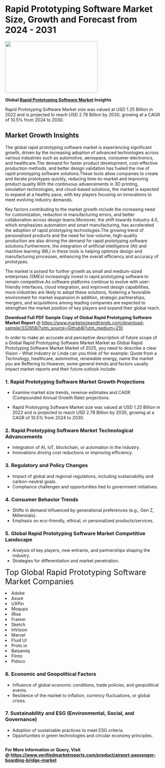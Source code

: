 <H1>Rapid Prototyping Software Market Size, Growth and Forecast from 2024 - 2031</H1><img class="aligncenter size-medium wp-image-584254" src="https://thirdeyenews.in/wp-content/uploads/2024/09/Global-Market-Research-300x168.jpeg" alt="" width="300" height="168" /><p><strong>Global&nbsp;<a href="https://www.marketsizeandtrends.com/download-sample/332658/?utm_source=Github8j?utm_medium=210">Rapid Prototyping Software Market</a> Insights</strong></p><p>Rapid Prototyping Software Market size was valued at USD 1.25 Billion in 2022 and is projected to reach USD 2.78 Billion by 2030, growing at a CAGR of 10.5% from 2024 to 2030.</p><p><h2>Market Growth Insights</h2> <p>The global rapid prototyping software market is experiencing significant growth, driven by the increasing adoption of advanced technologies across various industries such as automotive, aerospace, consumer electronics, and healthcare.The demand for faster product development, cost-effective production methods, and better design validation has fueled the rise of rapid prototyping software solutions.These tools allow companies to create and iterate prototypes quickly, reducing time-to-market and improving product quality.With the continuous advancements in 3D printing, simulation technologies, and cloud-based solutions, the market is expected to expand at a healthy pace, with key players focusing on innovations to meet evolving industry demands.</p> <p>Key factors contributing to the market growth include the increasing need for customization, reduction in manufacturing errors, and better collaboration across design teams.Moreover, the shift towards Industry 4.0, which emphasizes automation and smart manufacturing, has accelerated the adoption of rapid prototyping technologies.The growing trend of personalized products and the need for low-volume, high-quality production are also driving the demand for rapid prototyping software solutions.Furthermore, the integration of artificial intelligence (AI) and machine learning (ML) in these tools is helping optimize design and manufacturing processes, enhancing the overall efficiency and accuracy of prototypes.</p> <p>The market is poised for further growth as small and medium-sized enterprises (SMEs) increasingly invest in rapid prototyping software to remain competitive.As software platforms continue to evolve with user-friendly interfaces, cloud integration, and improved design capabilities, more industries are likely to adopt these solutions, fostering a favorable environment for market expansion.In addition, strategic partnerships, mergers, and acquisitions among leading companies are expected to strengthen the market position of key players and expand their global reach.</p> <p><span class=""><strong>Download Full PDF Sample Copy of Global Rapid Prototyping Software Market Report</strong> @ <a href="https://www.marketsizeandtrends.com/download-sample/332658/?utm_source=Github8j?utm_medium=210" target="_blank">https://www.marketsizeandtrends.com/download-sample/332658/?utm_source=Github8j?utm_medium=210</a></span></p><p>In order to make an accurate and perceptive description of future scope of a Global&nbsp;Rapid Prototyping Software Market Market as Global&nbsp;Rapid Prototyping Software Market Market of 2025, you need to describe a clear Vision &ndash; What Industry or Linda can you think of for example: Quote from a Technology, healthcare, automotive, renewable energy, name the market you are Reffering to.However, some general trends and factors usually impact market reports and their future outlook include:</p><h3>1.&nbsp;<strong>Rapid Prototyping Software Market Growth Projections</strong></h3><ul><li>Examine market size trends, revenue estimates and CAGR (Compounded Annual Growth Rate) projections.</li><li><p>Rapid Prototyping Software Market size was valued at USD 1.25 Billion in 2022 and is projected to reach USD 2.78 Billion by 2030, growing at a CAGR of 10.5% from 2024 to 2030.</p></li></ul><h3>2.&nbsp;<strong>Rapid Prototyping Software Market Technological Advancements</strong></h3><ul><li>Integration of AI, IoT, blockchain, or automation in the industry.</li><li>Innovations driving cost reductions or improving efficiency.</li></ul><h3>3.&nbsp;<strong>Regulatory and Policy Changes</strong></h3><ul><li>Impact of global and regional regulations, including sustainability and carbon-neutral goals.</li><li>Compliance challenges and opportunities tied to government initiatives.</li></ul><h3>4.&nbsp;<strong>Consumer Behavior Trends</strong></h3><ul><li>Shifts in demand influenced by generational preferences (e.g., Gen Z, Millennials).</li><li>Emphasis on eco-friendly, ethical, or personalized products/services.</li></ul><h3>5.&nbsp;<strong>Global Rapid Prototyping Software Market Competitive Landscape</strong></h3><ul><li>Analysis of key players, new entrants, and partnerships shaping the industry.</li><li>Strategies for differentiation and market penetration.</li></ul><p data-pm-slice="1 1 []"><span style="color: inherit; font-family: inherit; font-size: 25px;">Top Global Rapid Prototyping Software Market Companies</span></p><div class="" data-test-id=""><p><li>Adobe</li><li> Axure</li><li> UXPin</li><li> Moqups</li><li> iRise</li><li> Framer</li><li> Sketch</li><li> InVision</li><li> Marvel</li><li> Fluid UI</li><li> Proto.io</li><li> Balsamiq</li><li> Flinto</li><li> Pidoco</li></p></div><h3>6.&nbsp;<strong>Economic and Geopolitical Factors</strong></h3><ul><li>Influence of global economic conditions, trade policies, and geopolitical events.</li><li>Resilience of the market to inflation, currency fluctuations, or global crises.</li></ul><h3>7.&nbsp;<strong>Sustainability and ESG (Environmental, Social, and Governance)</strong></h3><ul><li>Adoption of sustainable practices to meet ESG criteria.</li><li>Opportunities in green technologies and circular economy principles.</li></ul><h2><strong style="font-size: 14px;">For More Information or Query, Visit @&nbsp;</strong><a style="background-color: #ffffff; font-size: 14px;" href="https://www.marketsizeandtrends.com/report/rapid-prototyping-software-market/" target="_blank">https://www.verifiedmarketreports.com/product/airport-passenger-boarding-bridge-market</a></h2>